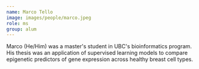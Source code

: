```yaml
---
name: Marco Tello
image: images/people/marco.jpeg
role: ms
group: alum
---
```


Marco (He/Him) was a master's student in UBC's bioinformatics program. His thesis was an application of supervised learning models to compare epigenetic predictors of gene expression across healthy breast cell types.
